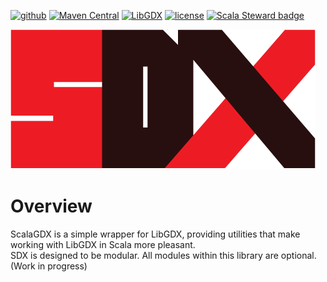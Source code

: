 [![github](https://img.shields.io/github/workflow/status/scalagdx/scalagdx/Scala%20CI?logo=GitHub)](https://github.com/scalagdx/scalagdx/actions?query=workflow%3A%22Scala+CI%22)
[![Maven Central](https://img.shields.io/maven-central/v/com.github.scalagdx/scalagdx-app.svg)](https://oss.sonatype.org/#nexus-search;quick~scalagdx)
[![LibGDX](https://img.shields.io/badge/libgdx-1.10.0-yellow.svg)](https://libgdx.badlogicgames.com/)
[![license](https://img.shields.io/badge/license-MIT-green)](https://opensource.org/licenses/MIT)
[![Scala Steward badge](https://img.shields.io/badge/Scala_Steward-helping-blue.svg?style=flat&logo=data:image/png;base64,iVBORw0KGgoAAAANSUhEUgAAAA4AAAAQCAMAAAARSr4IAAAAVFBMVEUAAACHjojlOy5NWlrKzcYRKjGFjIbp293YycuLa3pYY2LSqql4f3pCUFTgSjNodYRmcXUsPD/NTTbjRS+2jomhgnzNc223cGvZS0HaSD0XLjbaSjElhIr+AAAAAXRSTlMAQObYZgAAAHlJREFUCNdNyosOwyAIhWHAQS1Vt7a77/3fcxxdmv0xwmckutAR1nkm4ggbyEcg/wWmlGLDAA3oL50xi6fk5ffZ3E2E3QfZDCcCN2YtbEWZt+Drc6u6rlqv7Uk0LdKqqr5rk2UCRXOk0vmQKGfc94nOJyQjouF9H/wCc9gECEYfONoAAAAASUVORK5CYII=)](https://scala-steward.org)

![sdx-logo](public/logo.png)

# Overview

ScalaGDX is a simple wrapper for LibGDX, providing utilities that make working with LibGDX in Scala more pleasant.  
SDX is designed to be modular. All modules within this library are optional. (Work in progress)
